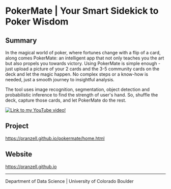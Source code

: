 # PokerMate | Your Smart Sidekick to Poker Wisdom


## Summary
In the magical world of poker, where fortunes change with a flip of a card, along comes PokerMate: an intelligent app that not only teaches you the art but also propels you towards victory. Using PokerMate is simple enough - just upload a picture of your 2 cards and the 3-5 community cards on the deck and let the magic happen. No complex steps or a know-how is needed, just a smooth journey to insightful analysis. 

The tool uses image recognition, segmentation, object detection and probabilistic inference to find the strength of user's hand. So, shuffle the deck, capture those cards, and let PokerMate do the rest.

[![Link to my YouTube video!]()](https://youtu.be/dBF5d8Cv15k?si=G4386bJuGCw3O5XZ)



## Project
https://pranzell.github.io/pokermate/home.html


## Website
https://pranzell.github.io


---

Department of Data Science | University of Colorado Boulder
